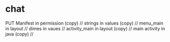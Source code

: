 # chat
PUT
Manifest in permission (copy) //
strings in values (copy) //
menu_main in layout //
dimes in vaues //
activity_main in layout (copy) //
main activity in java (copy) //

